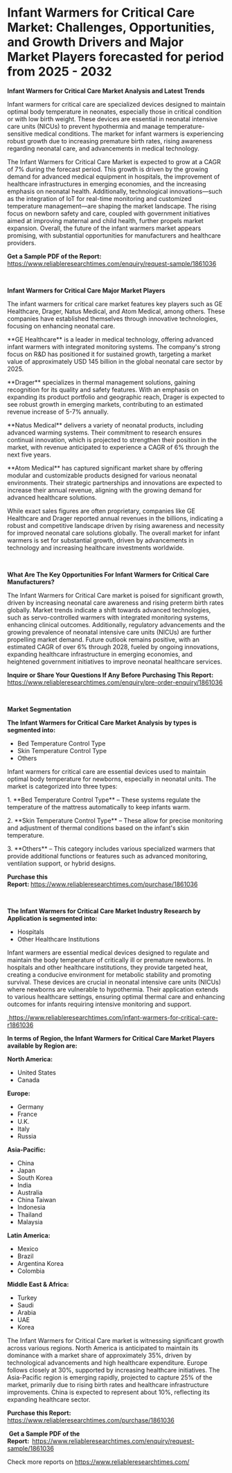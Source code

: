 <p><h1>Infant Warmers for Critical Care Market: Challenges, Opportunities, and Growth Drivers and Major Market Players forecasted for period from 2025 - 2032</h1></p><p><strong>Infant Warmers for Critical Care Market Analysis and Latest Trends</strong></p>
<p><p>Infant warmers for critical care are specialized devices designed to maintain optimal body temperature in neonates, especially those in critical condition or with low birth weight. These devices are essential in neonatal intensive care units (NICUs) to prevent hypothermia and manage temperature-sensitive medical conditions. The market for infant warmers is experiencing robust growth due to increasing premature birth rates, rising awareness regarding neonatal care, and advancements in medical technology.</p><p>The Infant Warmers for Critical Care Market is expected to grow at a CAGR of 7% during the forecast period. This growth is driven by the growing demand for advanced medical equipment in hospitals, the improvement of healthcare infrastructures in emerging economies, and the increasing emphasis on neonatal health. Additionally, technological innovations—such as the integration of IoT for real-time monitoring and customized temperature management—are shaping the market landscape. The rising focus on newborn safety and care, coupled with government initiatives aimed at improving maternal and child health, further propels market expansion. Overall, the future of the infant warmers market appears promising, with substantial opportunities for manufacturers and healthcare providers.</p></p>
<p><strong>Get a Sample PDF of the Report:&nbsp;</strong> <a href="https://www.reliableresearchtimes.com/enquiry/request-sample/1861036?utm_campaign=3065&utm_medium=2&utm_source=Github&utm_content=ia&utm_term=05032025&utm_id=infant-warmers-for-critical-care">https://www.reliableresearchtimes.com/enquiry/request-sample/1861036</a></p>
<p>&nbsp;</p>
<p><strong>Infant Warmers for Critical Care Major Market Players</strong></p>
<p><p>The infant warmers for critical care market features key players such as GE Healthcare, Drager, Natus Medical, and Atom Medical, among others. These companies have established themselves through innovative technologies, focusing on enhancing neonatal care.</p><p>**GE Healthcare** is a leader in medical technology, offering advanced infant warmers with integrated monitoring systems. The company's strong focus on R&D has positioned it for sustained growth, targeting a market value of approximately USD 145 billion in the global neonatal care sector by 2025.</p><p>**Drager** specializes in thermal management solutions, gaining recognition for its quality and safety features. With an emphasis on expanding its product portfolio and geographic reach, Drager is expected to see robust growth in emerging markets, contributing to an estimated revenue increase of 5-7% annually.</p><p>**Natus Medical** delivers a variety of neonatal products, including advanced warming systems. Their commitment to research ensures continual innovation, which is projected to strengthen their position in the market, with revenue anticipated to experience a CAGR of 6% through the next five years.</p><p>**Atom Medical** has captured significant market share by offering modular and customizable products designed for various neonatal environments. Their strategic partnerships and innovations are expected to increase their annual revenue, aligning with the growing demand for advanced healthcare solutions.</p><p>While exact sales figures are often proprietary, companies like GE Healthcare and Drager reported annual revenues in the billions, indicating a robust and competitive landscape driven by rising awareness and necessity for improved neonatal care solutions globally. The overall market for infant warmers is set for substantial growth, driven by advancements in technology and increasing healthcare investments worldwide.</p></p>
<p>&nbsp;</p>
<p><strong>What Are The Key Opportunities For Infant Warmers for Critical Care Manufacturers?</strong></p>
<p><p>The Infant Warmers for Critical Care market is poised for significant growth, driven by increasing neonatal care awareness and rising preterm birth rates globally. Market trends indicate a shift towards advanced technologies, such as servo-controlled warmers with integrated monitoring systems, enhancing clinical outcomes. Additionally, regulatory advancements and the growing prevalence of neonatal intensive care units (NICUs) are further propelling market demand. Future outlook remains positive, with an estimated CAGR of over 6% through 2028, fueled by ongoing innovations, expanding healthcare infrastructure in emerging economies, and heightened government initiatives to improve neonatal healthcare services.</p></p>
<p><strong>Inquire or Share Your Questions If Any Before Purchasing This Report:</strong> <a href="https://www.reliableresearchtimes.com/enquiry/pre-order-enquiry/1861036?utm_campaign=3065&utm_medium=2&utm_source=Github&utm_content=ia&utm_term=05032025&utm_id=infant-warmers-for-critical-care">https://www.reliableresearchtimes.com/enquiry/pre-order-enquiry/1861036</a></p>
<p>&nbsp;</p>
<p><strong>Market Segmentation</strong></p>
<p><strong>The Infant Warmers for Critical Care Market Analysis by types is segmented into:</strong></p>
<p><ul><li>Bed Temperature Control Type</li><li>Skin Temperature Control Type</li><li>Others</li></ul></p>
<p><p>Infant warmers for critical care are essential devices used to maintain optimal body temperature for newborns, especially in neonatal units. The market is categorized into three types: </p><p>1. **Bed Temperature Control Type** – These systems regulate the temperature of the mattress automatically to keep infants warm. </p><p>2. **Skin Temperature Control Type** – These allow for precise monitoring and adjustment of thermal conditions based on the infant's skin temperature. </p><p>3. **Others** – This category includes various specialized warmers that provide additional functions or features such as advanced monitoring, ventilation support, or hybrid designs.</p></p>
<p><strong>Purchase this Report:&nbsp;</strong><a href="https://www.reliableresearchtimes.com/purchase/1861036?utm_campaign=3065&utm_medium=2&utm_source=Github&utm_content=ia&utm_term=05032025&utm_id=infant-warmers-for-critical-care">https://www.reliableresearchtimes.com/purchase/1861036</a></p>
<p>&nbsp;</p>
<p><strong>The Infant Warmers for Critical Care Market Industry Research by Application is segmented into:</strong></p>
<p><ul><li>Hospitals</li><li>Other Healthcare Institutions</li></ul></p>
<p><p>Infant warmers are essential medical devices designed to regulate and maintain the body temperature of critically ill or premature newborns. In hospitals and other healthcare institutions, they provide targeted heat, creating a conducive environment for metabolic stability and promoting survival. These devices are crucial in neonatal intensive care units (NICUs) where newborns are vulnerable to hypothermia. Their application extends to various healthcare settings, ensuring optimal thermal care and enhancing outcomes for infants requiring intensive monitoring and support.</p></p>
<p><a href="https://www.reliableresearchtimes.com/infant-warmers-for-critical-care-r1861036?utm_campaign=3065&utm_medium=2&utm_source=Github&utm_content=ia&utm_term=05032025&utm_id=infant-warmers-for-critical-care">&nbsp;https://www.reliableresearchtimes.com/infant-warmers-for-critical-care-r1861036</a></p>
<p><strong>In terms of Region, the Infant Warmers for Critical Care Market Players available by Region are:</strong></p>
<p>
    <p> <strong> North America: </strong>
        <ul>
            <li>United States</li>
            <li>Canada</li>
        </ul>
        </p> 
    <p> <strong> Europe: </strong>
        <ul>
            <li>Germany</li>
            <li>France</li>
            <li>U.K.</li>
            <li>Italy</li>
            <li>Russia</li>
        </ul>
        </p> 
    <p> <strong> Asia-Pacific: </strong>
        <ul>
            <li>China</li>
            <li>Japan</li>
            <li>South Korea</li>
            <li>India</li>
            <li>Australia</li>
            <li>China Taiwan</li>
            <li>Indonesia</li>
            <li>Thailand</li>
            <li>Malaysia</li>
        </ul>
        </p> 
    <p> <strong> Latin America: </strong>
        <ul>
            <li>Mexico</li>
            <li>Brazil</li>
            <li>Argentina Korea</li>
            <li>Colombia</li>
        </ul>
        </p> 
    <p> <strong> Middle East & Africa: </strong>
        <ul>
            <li>Turkey</li>
            <li>Saudi</li>
            <li>Arabia</li>
            <li>UAE</li>
            <li>Korea</li>
        </ul>
    </p>
    </p>
<p><p>The Infant Warmers for Critical Care market is witnessing significant growth across various regions. North America is anticipated to maintain its dominance with a market share of approximately 35%, driven by technological advancements and high healthcare expenditure. Europe follows closely at 30%, supported by increasing healthcare initiatives. The Asia-Pacific region is emerging rapidly, projected to capture 25% of the market, primarily due to rising birth rates and healthcare infrastructure improvements. China is expected to represent about 10%, reflecting its expanding healthcare sector.</p></p>
<p><strong>Purchase this Report: </strong><a href="https://www.reliableresearchtimes.com/purchase/1861036?utm_campaign=3065&utm_medium=2&utm_source=Github&utm_content=ia&utm_term=05032025&utm_id=infant-warmers-for-critical-care">https://www.reliableresearchtimes.com/purchase/1861036</a></p>
<p>&nbsp;<strong>Get a Sample PDF of the Report:&nbsp;&nbsp;</strong><a href="https://www.reliableresearchtimes.com/enquiry/request-sample/1861036?utm_campaign=3065&utm_medium=2&utm_source=Github&utm_content=ia&utm_term=05032025&utm_id=infant-warmers-for-critical-care">https://www.reliableresearchtimes.com/enquiry/request-sample/1861036</a></p>
<p><strong></strong></p>
<p>Check more reports on <a href="https://www.reliableresearchtimes.com/?utm_campaign=3065&utm_medium=2&utm_source=Github&utm_content=ia&utm_term=05032025&utm_id=infant-warmers-for-critical-care">https://www.reliableresearchtimes.com/</a></p>
